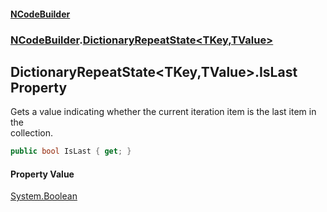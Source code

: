 #### [NCodeBuilder](./index.md 'index')
### [NCodeBuilder](./NCodeBuilder.md 'NCodeBuilder').[DictionaryRepeatState&lt;TKey,TValue&gt;](./NCodeBuilder-DictionaryRepeatState-TKey_TValue-.md 'NCodeBuilder.DictionaryRepeatState&lt;TKey,TValue&gt;')
## DictionaryRepeatState&lt;TKey,TValue&gt;.IsLast Property
Gets a value indicating whether the current iteration item is the last item in the  
collection.  
```csharp
public bool IsLast { get; }
```
#### Property Value
[System.Boolean](https://docs.microsoft.com/en-us/dotnet/api/System.Boolean 'System.Boolean')  
